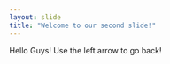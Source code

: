 ```yaml
---
layout: slide
title: "Welcome to our second slide!"
---
```

Hello Guys!
Use the left arrow to go back!
